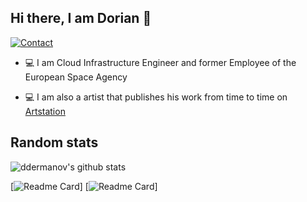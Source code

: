 ## Hi there, I am Dorian 👋

[![Contact](https://img.shields.io/badge/Contact-&#128231;-blue.svg)](mailto:dorian.dermanovic@outlook.com)

* 💻 I am Cloud Infrastructure Engineer and former Employee of the European Space Agency

* 💻 I am also a artist that publishes his work from time to time on [Artstation](https://www.artstation.com/aliiusthebearded)


## Random stats

![ddermanov's github stats](https://github-readme-stats-ddermanovs-projects.vercel.app/api?username=ddermanov&count_private=true&show=reviews&show_icons=true,discussions_started,discussions_answered,prs_merged,prs_merged_percentage=true&theme=gotham)

[![Readme Card](https://github-readme-stats.vercel.app/api/pin/?username=ddermanov&repo=PhoenixUProj-HogWarpSpecific)]
[![Readme Card](https://github-readme-stats.vercel.app/api/pin/?username=ddermanov&repo=HogWarp-client-sample)]
